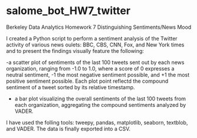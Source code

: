 # salome_bot_HW7_twitter

Berkeley Data Analytics Homework 7 Distinguishing Sentiments/News Mood

I created a Python script to perform a sentiment analysis of the Twitter activity of various news oulets: BBC, CBS, CNN, Fox, and New York times and to present the findings visually feature the following:

-a scatter plot of sentiments of the last 100 tweets sent out by each news organization, ranging from -1.0 to 1.0, where a score of 0 expresses a neutral sentiment, -1 the most negative sentiment possible, and +1 the most positive sentiment possible. Each plot point  reflectd the compound sentiment of a tweet sorted by its relative timestamp.
- a bar plot visualizing the overall sentiments of the last 100 tweets from each organization, aggregating the compound sentiments analyzed by VADER.

I have used the folling tools: tweepy, pandas, matplotlib, seaborn, textblob, and VADER. The data is finally exported into a CSV.



